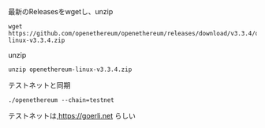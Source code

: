 最新のReleasesをwgetし、unzip
```
wget https://github.com/openethereum/openethereum/releases/download/v3.3.4/openethereum-linux-v3.3.4.zip
```
unzip
```
unzip openethereum-linux-v3.3.4.zip
```
テストネットと同期
```
./openethereum --chain=testnet
```
テストネットは,https://goerli.net らしい
